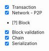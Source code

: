 - [x] Transaction
- [x] Network - P2P
- [?] Block
- [x] Block validation
- [x] Chain
- [x] Serialization